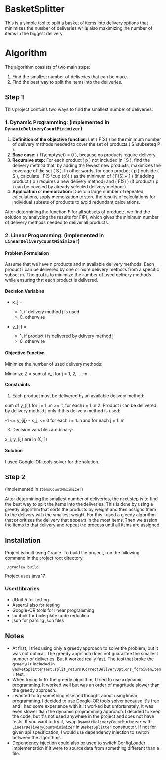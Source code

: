 # BasketSplitter

This is a simple tool to split a basket of items into delivery options that minimizes the number of deliveries while also maximizing the number of items in the biggest delivery.

# Algorithm
The algorithm consists of two main steps:
1. Find the smallest number of deliveries that can be made.
2. Find the best way to split the items into the deliveries.

## Step 1
This project contains two ways to find the smallest number of deliveries:
### 1. **Dynamic Programming**: (implemented in `DynamicDeliveryCountMinimizer`)

1. **Definition of the objective function:** Let \( F(S) \) be the minimum number of delivery methods needed to cover the set of products \( S \subseteq P \).
2. **Base case:** \( F(\emptyset) = 0 \), because no products require delivery.
3. **Recursive step:** For each product \( p \) not included in \( S \), find the delivery method that, by adding the fewest new products, maximizes the coverage of the set \( S \). In other words, for each product \( p \) outside \( S \), calculate \( F(S \cup \{p\}) \) as the minimum of \( F(S) + 1 \) (if adding product \( p \) requires a new delivery method) and \( F(S) \) (if product \( p \) can be covered by already selected delivery methods).
4. **Application of memoization:** Due to a large number of repeated calculations, apply memoization to store the results of calculations for individual subsets of products to avoid redundant calculations.

After determining the function F for all subsets of products, we find the solution by analyzing the results for F(P), which gives the minimum number of delivery methods needed to deliver all products.

### 2. **Linear Programming**: (implemented in `LinearDeliveryCountMinimizer`)

#### Problem Formulation

Assume that we have n products and m available delivery methods. Each product i can be delivered by one or more delivery methods from a specific subset m. The goal is to minimize the number of used delivery methods while ensuring that each product is delivered.

#### Decision Variables

- x_j =
    - 1, if delivery method j is used
    - 0, otherwise

- y_{ij} =
    - 1, if product i is delivered by delivery method j
    - 0, otherwise

#### Objective Function

Minimize the number of used delivery methods:

Minimize Z = sum of x_j for j = 1, 2, ..., m

#### Constraints

1. Each product must be delivered by an available delivery method:

sum of y_{ij} for j = 1..m >= 1, for each i = 1..n
2. Product i can be delivered by delivery method j only if this delivery method is used:

-1 <= y_{ij} - x_j, <= 0 for each i = 1..n and for each j = 1..m

3. Decision variables are binary:

x_j, y_{ij} are in {0, 1}

#### Solution

I used Google-OR tools solver for the solution.

## Step 2
(implemented in `ItemsCountMaximizer`)

After determining the smallest number of deliveries, the next step is to find the best way to split the items into the deliveries. This is done by using a greedy algorithm that sorts the products by weight and then assigns them to the delivery with the smallest weight.
For this I used a greedy algorithm that prioritizes the delivery that appears in the most items.
Then we assign the items to that delivery and repeat the process until all items are assigned.

## Installation
Project is built using Gradle. To build the project, run the following command in the project root directory:
```shell
./gradlew build
```
Project uses java 17.

### Used libraries
- JUnit 5 for testing
- AssertJ also for testing
- Google-OR tools for linear programming
- lombok for boilerplate code reduction
- json for parsing json files

## Notes
- At first, I tried using only a greedy approach to solve the problem, but it was not optimal. The greedy approach does not guarantee the smallest number of deliveries. But it worked really fast.
The test that broke the greedy is included in `BasketSplitterTest.split_returnsCorrectDeliveryOptions_forGivenItems` test.
- When trying to fix the greedy algorithm, I tried to use a dynamic programming. It worked well but was an order of magnitude slower than the greedy approach.
- I wanted to try something else and thought about using linear programming. I decided to use Google-OR tools solver because it's free and I had some experience with it. 
It worked but unfortunately, it was even slower than the dynamic programming approach. I decided to keep the code, but it's not used anywhere in the project and does not have tests.
If you want to try it, swap `DynamicDeliveryCountMinimizer` with `LinearDeliveryCountMinimizer` in `BasketSplitter` constructor.
If not for given api specification, I would use dependency injection to switch between the algorithms.
- Dependency injection could also be used to switch ConfigLoader implementation if it were to source data from something different than a file.